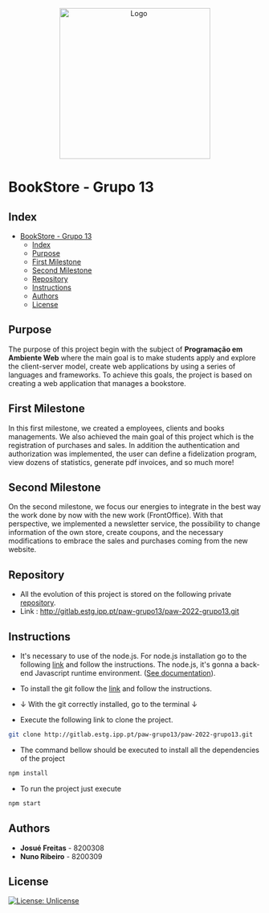 <p align="center">
<img src="https://i.pinimg.com/736x/b2/38/01/b238018c0a4861898f3f44f78ce3eb2c.jpg" alt="Logo" width="300" />
</p>

# BookStore - Grupo 13


## Index

- [BookStore - Grupo 13](#bookstore---grupo-13)
  - [Index](#index)
  - [Purpose](#purpose)
  - [First Milestone](#first-milestone)
  - [Second Milestone](#second-milestone)
  - [Repository](#repository)
  - [Instructions](#instructions)
  - [Authors](#authors)
  - [License](#license)


## Purpose
The purpose of this project begin with the subject of **Programação em Ambiente Web** where the main goal is to make students apply and explore the client-server model, create web applications by using a series of languages and frameworks. To achieve this goals, the project is based on creating a web application that manages a bookstore. 

## First Milestone
In this first milestone, we created a employees, clients and books managements. We also achieved the main goal of this project which is the registration of purchases and sales. In addition the authentication and authorization was implemented, the user can define a fidelization program, view dozens of statistics, generate pdf invoices,  and so much more!

## Second Milestone
On the second milestone, we focus our energies to integrate in the best way the work done by now with the new work (FrontOffice). With that perspective, we implemented a newsletter service, the possibility to change information of the own store, create coupons, and the necessary modifications to embrace the sales and purchases coming from the new website.

## Repository
- All the evolution of this project is stored on the following private [repository](http://gitlab.estg.ipp.pt/paw-grupo13/paw-2022-grupo13.git).
- Link : http://gitlab.estg.ipp.pt/paw-grupo13/paw-2022-grupo13.git

## Instructions

- It's necessary to use of the node.js. For node.js installation go to the following [link](https://nodejs.org/en/download/) and follow the instructions.
The node.js, it's gonna a back-end Javascript runtime environment. ([See documentation](https://nodejs.org/en/docs/)).

- To install the git follow the [link](https://git-scm.com/book/en/v2/Getting-Started-Installing-Git) and follow the instructions.


- &#8595; With the git correctly installed, go to the terminal &#8595;


- Execute the following link to clone the project.

 ```bash
git clone http://gitlab.estg.ipp.pt/paw-grupo13/paw-2022-grupo13.git
```

- The command bellow  should be executed to install all the dependencies of the project

```bash
npm install
```

- To run the project just execute

 ```bash
npm start
```

## Authors

- **Josué Freitas** - 8200308
- **Nuno Ribeiro** - 8200309

## License

[![License: Unlicense](https://img.shields.io/badge/license-Unlicense-blue.svg)](http://unlicense.org/)
